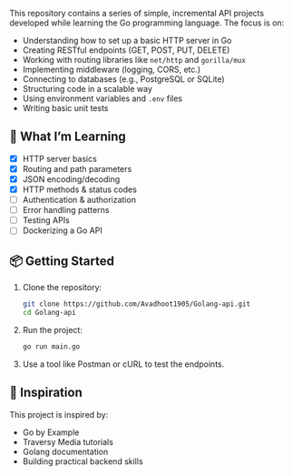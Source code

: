 This repository contains a series of simple, incremental API projects developed while learning the Go programming language. The focus is on:

* Understanding how to set up a basic HTTP server in Go
* Creating RESTful endpoints (GET, POST, PUT, DELETE)
* Working with routing libraries like `net/http` and `gorilla/mux`
* Implementing middleware (logging, CORS, etc.)
* Connecting to databases (e.g., PostgreSQL or SQLite)
* Structuring code in a scalable way
* Using environment variables and `.env` files
* Writing basic unit tests

## 🚧 What I’m Learning

* [x] HTTP server basics
* [x] Routing and path parameters
* [x] JSON encoding/decoding
* [x] HTTP methods & status codes
* [ ] Authentication & authorization
* [ ] Error handling patterns
* [ ] Testing APIs
* [ ] Dockerizing a Go API

## 📦 Getting Started

1. Clone the repository:

   ```bash
   git clone https://github.com/Avadhoot1905/Golang-api.git
   cd Golang-api
   ```

2. Run the project:

   ```bash
   go run main.go
   ```

3. Use a tool like Postman or cURL to test the endpoints.

## 🧠 Inspiration

This project is inspired by:

* Go by Example
* Traversy Media tutorials
* Golang documentation
* Building practical backend skills
